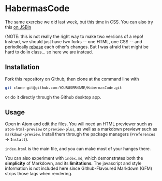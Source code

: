 # HabermasCode
The same exercise we did last week, but this time in CSS. You can also try this [on JSBin](http://jsbin.com/yawujap/1/edit?html,css,js,output)

(NOTE: this is not really the right way to make two versions of a repo! Instead, we should just have two forks -- one HTML, one CSS -- and periodically [rebase](https://www.atlassian.com/git/tutorials/merging-vs-rebasing) each other's changes. But I was afraid that might be hard to do in class... so here we are instead.

## Installation
Fork this repository on Github, then clone at the command line with 
```sh
git clone git@github.com:YOURUSERNAME/HabermasCode.git
```
or do it directly through the Github desktop app. 

## Usage
Open in Atom and edit the files. You will need an HTML previewer such as `atom-html-preview` or `preview-plus`, as well as a markdown previewr such as `markdown-preview`. Install them through the package managers (`Preferences` -> `Install`). 

`index.html` is the main file, and you can make most of your hanges there.

You can also experiment with `index.md`, which demonstrates both the __simplicity__ of Markdown, and its __limitations__. The javascript and style information is not included here since Github-Flavoured Markdown (GFM) strips those tags when rendering.




